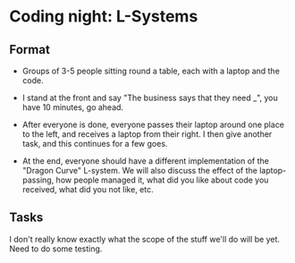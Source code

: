 # Coding night: L-Systems

## Format

- Groups of 3-5 people sitting round a table, each with a laptop and the code.

- I stand at the front and say "The business says that they need _", you have 10 minutes, go ahead.

- After everyone is done, everyone passes their laptop around one place to the left, and receives a laptop from their
right. I then give another task, and this continues for a few goes.

- At the end, everyone should have a different implementation of the "Dragon Curve" L-system. We will also
discuss the effect of the laptop-passing, how people managed it, what did you like about code you received, what did
you not like, etc.

## Tasks

I don't really know exactly what the scope of the stuff we'll do will be yet. Need to do some testing.